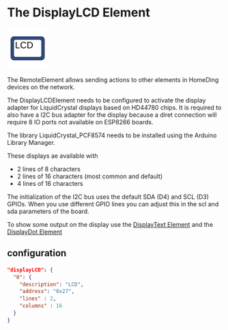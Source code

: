 # The DisplayLCD Element

<div class="excerpt">
  <img src="/i/displaylcd.svg">
  <p>The RemoteElement allows sending actions to other elements in HomeDing devices on the network.</p>
</div>

The DisplayLCDElement needs to be configured to activate the display adapter for LiquidCrystal displays based on HD44780 chips. It is required to also have a I2C bus adapter for the display because a diret connection will require 8 IO ports not available on ESP8266 boards. 

The library LiquidCrystal_PCF8574 needs to be installed using the Arduino Library Manager.

These displays ae available with

* 2 lines of 8 characters
* 2 lines of 16 characters (most common and default)
* 4 lines of 16 characters

The initialization of the I2C bus uses the default SDA (D4) and SCL (D3) GPIOs. When you use different GPIO lines you can adjust this in the scl and sda parameters of the board.

To show some output on the display use the [DisplayText Element](/elements/displaytext) and the [DisplayDot Element](/elements/displaydot)

## configuration

```JSON
"displayLCD": {
  "0": {
    "description": "LCD",
    "address": "0x27",
    "lines" : 2,
    "columns" : 16
  }
}
```
